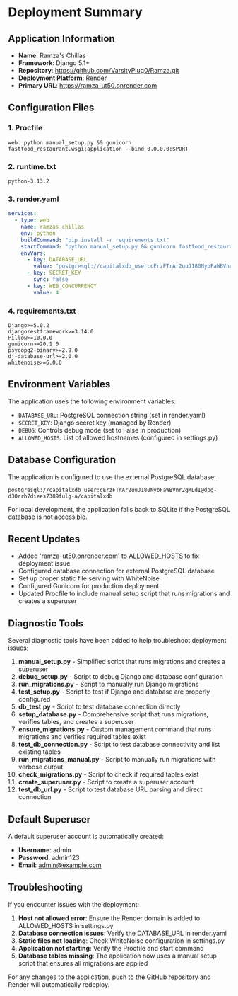 # Deployment Summary

## Application Information
- **Name**: Ramza's Chillas
- **Framework**: Django 5.1+
- **Repository**: https://github.com/VarsityPlug0/Ramza.git
- **Deployment Platform**: Render
- **Primary URL**: https://ramza-ut50.onrender.com

## Configuration Files

### 1. Procfile
```
web: python manual_setup.py && gunicorn fastfood_restaurant.wsgi:application --bind 0.0.0.0:$PORT
```

### 2. runtime.txt
```
python-3.13.2
```

### 3. render.yaml
```yaml
services:
  - type: web
    name: ramzas-chillas
    env: python
    buildCommand: "pip install -r requirements.txt"
    startCommand: "python manual_setup.py && gunicorn fastfood_restaurant.wsgi:application --bind 0.0.0.0:$PORT"
    envVars:
      - key: DATABASE_URL
        value: "postgresql://capitalxdb_user:cErzFTrAr2uuJ180NybFaWBVnr2gMLdI@dpg-d30rrh7diees7389fulg-a/capitalxdb"
      - key: SECRET_KEY
        sync: false
      - key: WEB_CONCURRENCY
        value: 4
```

### 4. requirements.txt
```
Django>=5.0.2
djangorestframework>=3.14.0
Pillow>=10.0.0
gunicorn>=20.1.0
psycopg2-binary>=2.9.0
dj-database-url>=2.0.0
whitenoise>=6.0.0
```

## Environment Variables
The application uses the following environment variables:
- `DATABASE_URL`: PostgreSQL connection string (set in render.yaml)
- `SECRET_KEY`: Django secret key (managed by Render)
- `DEBUG`: Controls debug mode (set to False in production)
- `ALLOWED_HOSTS`: List of allowed hostnames (configured in settings.py)

## Database Configuration
The application is configured to use the external PostgreSQL database:
```
postgresql://capitalxdb_user:cErzFTrAr2uuJ180NybFaWBVnr2gMLdI@dpg-d30rrh7diees7389fulg-a/capitalxdb
```

For local development, the application falls back to SQLite if the PostgreSQL database is not accessible.

## Recent Updates
- Added 'ramza-ut50.onrender.com' to ALLOWED_HOSTS to fix deployment issue
- Configured database connection for external PostgreSQL database
- Set up proper static file serving with WhiteNoise
- Configured Gunicorn for production deployment
- Updated Procfile to include manual setup script that runs migrations and creates a superuser

## Diagnostic Tools
Several diagnostic tools have been added to help troubleshoot deployment issues:

1. **manual_setup.py** - Simplified script that runs migrations and creates a superuser
2. **debug_setup.py** - Script to debug Django and database configuration
3. **run_migrations.py** - Script to manually run Django migrations
4. **test_setup.py** - Script to test if Django and database are properly configured
5. **db_test.py** - Script to test database connection directly
6. **setup_database.py** - Comprehensive script that runs migrations, verifies tables, and creates a superuser
7. **ensure_migrations.py** - Custom management command that runs migrations and verifies required tables exist
8. **test_db_connection.py** - Script to test database connectivity and list existing tables
9. **run_migrations_manual.py** - Script to manually run migrations with verbose output
10. **check_migrations.py** - Script to check if required tables exist
11. **create_superuser.py** - Script to create a superuser account
12. **test_db_url.py** - Script to test database URL parsing and direct connection

## Default Superuser
A default superuser account is automatically created:
- **Username**: admin
- **Password**: admin123
- **Email**: admin@example.com

## Troubleshooting
If you encounter issues with the deployment:

1. **Host not allowed error**: Ensure the Render domain is added to ALLOWED_HOSTS in settings.py
2. **Database connection issues**: Verify the DATABASE_URL in render.yaml
3. **Static files not loading**: Check WhiteNoise configuration in settings.py
4. **Application not starting**: Verify the Procfile and start command
5. **Database tables missing**: The application now uses a manual setup script that ensures all migrations are applied

For any changes to the application, push to the GitHub repository and Render will automatically redeploy.